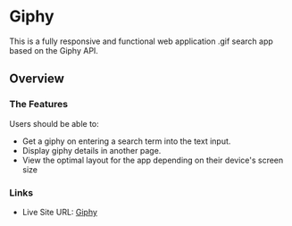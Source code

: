 # Giphy
This is a fully responsive and functional web application .gif search app based on the Giphy API.

## Overview

### The Features

Users should be able to:

- Get a giphy on entering a search term into the text input.
- Display giphy details in another page.
- View the optimal layout for the app depending on their device's screen size

### Links

- Live Site URL: [Giphy]( https://aahil13.github.io/Giphy/)

